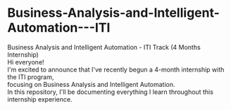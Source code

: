 # Business-Analysis-and-Intelligent-Automation---ITI
Business Analysis and Intelligent Automation - ITI Track (4 Months Internship)  
Hi everyone!  
I'm excited to announce that I've recently begun a 4-month internship with the ITI program,   
focusing on Business Analysis and Intelligent Automation.   
In this repository, I'll be documenting everything I learn throughout this internship experience.  
